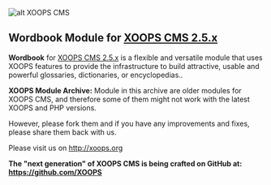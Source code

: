 ![alt XOOPS CMS](http://xoops.org/images/logoXoops4GithubRepository.png)

## Wordbook Module for [XOOPS CMS 2.5.x](http://xoops.org)

**Wordbook** for  [XOOPS CMS 2.5.x](http://xoops.org) is a flexible and versatile module that uses XOOPS features to provide the infrastructure to build attractive, usable and powerful glossaries, dictionaries, or encyclopedias..

**XOOPS Module Archive:** Module in this archive are older modules for XOOPS CMS, and therefore some of them might not work with the latest XOOPS and PHP versions. 

However, please fork them and if you have any improvements and fixes, please share them back with us. 

Please visit us on http://xoops.org

**The "next generation" of XOOPS CMS is being crafted on GitHub at: https://github.com/XOOPS**
